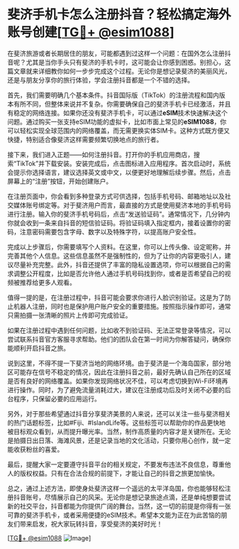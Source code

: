 # 斐济手机卡怎么注册抖音？轻松搞定海外账号创建[[TG💪+ @esim1088](https://t.me/s/esim1088)]

在斐济旅游或者长期居住的朋友，可能都遇到过这样一个问题：在国外怎么注册抖音呢？尤其是当你手头只有斐济的手机卡时，这可能会让你感到困惑。别担心，这篇文章就来详细教你如何一步步完成这个过程。无论你是想记录斐济的美丽风光，还是与朋友分享你的旅行体验，学会注册抖音都是一个不错的选择。

首先，我们需要明确几个基本条件。抖音国际版（TikTok）的注册流程和国内版本有所不同，但整体来说并不复杂。你需要确保自己的斐济手机卡已经激活，并且有稳定的网络连接。如果你还没有斐济手机卡，可以通过**eSIM**技术快速解决这个问题。通过购买一张支持eSIM功能的虚拟卡，比如市面上常见的**eSIM1088**，你可以轻松实现全球范围内的网络覆盖，而无需更换实体SIM卡。这种方式既方便又快捷，特别适合像斐济这样需要频繁切换地点的旅行者。

接下来，我们进入正题——如何注册抖音。打开你的手机应用商店，搜索“TikTok”并下载安装。安装完成后，点击图标进入应用程序。首次启动时，系统会提示你选择语言，建议选择英文或中文，以便更好地理解后续步骤。然后，点击屏幕上的“注册”按钮，开始创建账户。

在注册页面中，你会看到多种登录方式可供选择，包括手机号码、邮箱地址以及社交媒体账号绑定等。对于斐济用户而言，最直接的方式是使用斐济本地的手机号码进行注册。输入你的斐济手机号码后，点击“发送验证码”。通常情况下，几分钟内你就会收到一条来自抖音的短信验证码。将验证码填入指定框内，接着设置你的密码，注意密码需要包含字母、数字以及特殊字符，以提高账户安全性。

完成以上步骤后，你需要填写个人资料。在这里，你可以上传头像、设定昵称，并完善其他个人信息。这些信息虽然不是强制性的，但为了让你的内容更吸引人，建议尽量补充完整。此外，抖音还提供了丰富的隐私设置选项，你可以根据自己的需求调整公开程度，比如是否允许他人通过手机号码找到你，或者是否希望自己的视频被推荐给更多人观看。

值得一提的是，在注册过程中，抖音可能会要求你进行人脸识别验证。这是为了防止机器人注册，同时也是保护用户账户安全的重要措施。按照指示操作即可，通常只需拍摄一张清晰的照片上传即可完成验证。

如果在注册过程中遇到任何问题，比如收不到验证码、无法正常登录等情况，可以尝试联系抖音官方客服寻求帮助。他们的团队会在第一时间为你解答疑问，确保你能顺利开启抖音之旅。

说到这里，不得不提一下斐济当地的网络环境。由于斐济是一个海岛国家，部分地区可能存在信号不稳定的情况，因此在注册抖音之前，最好先确认自己所在的区域是否有良好的网络覆盖。如果你发现网络状况不佳，可以考虑切换到Wi-Fi环境再进行操作。同时，为了避免流量消耗过大，建议在注册成功后及时关闭不必要的后台程序，只保留必要的应用运行。

另外，对于那些希望通过抖音分享斐济美景的人来说，还可以关注一些与斐济相关的热门话题标签，比如#Fiji、#IslandLife等。这些标签可以帮助你的作品更快地被目标观众看到，从而提升曝光率。当然，制作高质量的内容才是关键所在。无论是拍摄日出日落、海滩风景，还是记录当地的文化活动，只要你用心创作，就一定能收获粉丝的喜爱。

最后，提醒大家一定要遵守抖音平台的相关规定，不要发布违法不良信息，尊重他人的版权权益。只有在合法合规的前提下，才能让自己的抖音之旅更加愉快。

总之，通过上述方法，即使身处斐济这样一个遥远的太平洋岛国，你也能够轻松注册抖音账号，尽情展示自己的风采。无论你是想记录旅途点滴，还是单纯想要尝试新的社交平台，抖音都能为你提供广阔的舞台。当然，这一切的前提是你得有一张可靠的斐济手机卡，或者采用便捷的eSIM技术。希望本文能为正在为此苦恼的朋友们带来启发，祝大家玩转抖音，享受斐济的美好时光！

[[TG💪+ @esim1088](https://t.me/s/esim1088) ![Image](https://i.postimg.cc/4NQfJmqS/Snipaste-2025-05-13-00-14-12.png)]